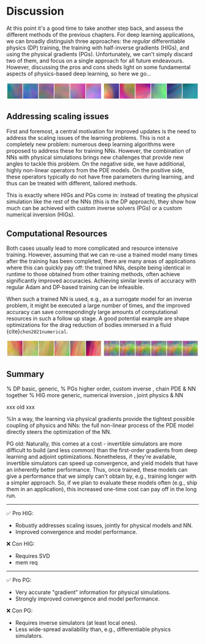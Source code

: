 Discussion
=======================

At this point it's a good time to take another step back, and assess the different methods of the previous chapters. For deep learning applications, we can broadly distinguish three approaches: the _regular_ differentiable physics (DP) training, the training with half-inverse gradients (HIGs), and using the physical gradients (PGs). Unfortunately, we can't simply discard two of them, and focus on a single approach for all future endeavours. However, discussing the pros and cons sheds light on some fundamental aspects of physics-based deep learning, so here we go...

![Divider](resources/divider7.jpg)

## Addressing scaling issues

First and foremost, a central motivation for improved updates is the need to address the scaling issues of the learning problems. This is not a completely new problem: numerous deep learning algorithms were proposed to address these for training NNs. However, the combination of NNs with physical simulations brings new challenges that provide new angles to tackle this problem. On the negative side, we have additional, highly non-linear operators from the PDE models. On the positive side, these operators typically do not have free parameters during learning, and thus can be treated with different, tailored methods.

This is exactly where HIGs and PGs come in: instead of treating the physical simulation like the rest of the NNs (this is the DP approach), they show how much can be achieved with custom inverse solvers (PGs) or a custom numerical inversion (HIGs).

## Computational Resources

Both cases usually lead to more complicated and resource intensive training. However, assuming that we can re-use a trained model many times after the training has been completed, there are many areas of applications where this can quickly pay off: the trained NNs, despite being identical in runtime to those obtained from other training methods, often achieve significantly improved accuracies. Achieving similar levels of accuracy with regular Adam and DP-based training can be infeasible. 

When such a trained NN is used, e.g., as a surrogate model for an inverse problem, it might be executed a large number of times, and the improved accuracy can save correspondingly large amounts of computational resources in such a follow up stage. 
A good potential example are shape optimizations for the drag reduction of bodies immersed in a fluid {cite}`chen2021numerical`.



![Divider](resources/divider1.jpg)


## Summary 

% DP basic, generic, 
% PGs higher order, custom inverse , chain PDE & NN together
% HIG more generic, numerical inversion , joint physics & NN

xxx old xxx

%In a way, the learning via physical gradients provide the tightest possible coupling of physics and NNs: the full non-linear process of the PDE model directly steers the optimization of the NN.

PG old: Naturally, this comes at a cost - invertible simulators are more difficult to build (and less common) than the first-order gradients from deep learning and adjoint optimizations. Nonetheless, if they're available, invertible simulators can speed up convergence, and yield models that have an inherently better performance. Thus, once trained, these models can give a performance that we simply can't obtain by, e.g., training longer with a simpler approach. So, if we plan to evaluate these models often (e.g., ship them in an application), this increased one-time cost can pay off in the long run.

---

✅ Pro HIG: 
- Robustly addresses scaling issues, jointly for physical models and NN.
- Improved convergence and model performance.

❌ Con HIG: 
- Requires SVD
- mem req

---

✅ Pro PG: 
- Very accurate "gradient" information for physical simulations.
- Strongly improved convergence and model performance.

❌ Con PG: 
- Requires inverse simulators (at least local ones).
- Less wide-spread availability than, e.g., differentiable physics simulators.

